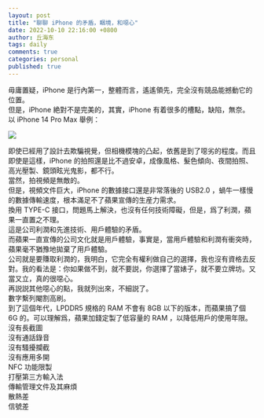 ```yaml
---
layout: post
title: "聊聊 iPhone 的矛盾，睏境，和噁心"
date: 2022-10-10 22:16:00 +0800
author: 丘海东 
tags: daily
comments: true
categories: personal
published: true
---
```

毋庸置疑，iPhone 是行內第一，整體而言，遙遙領先，完全沒有競品能撼動它的位置。  
但是，iPhone 絶對不是完美的，其實，iPhone 有着很多的槽點，缺陷，無奈。  
以 iPhone 14 Pro Max 舉例：  

![](http://r.photo.store.qq.com/psc?/V53xBhKC4JFvE03uTNAL1QWxNF3K6JJT/bqQfVz5yrrGYSXMvKr.cqaaplv9QRPMX7qsOrbnw08PIY1b3lup6qp7xy54qjvbuNt4mDmSOtUGP*gSbyTnipslgO7RNMVJ3AwtokCXQDvA!/r)  

即使已經用了設計去欺騙視覺，但相機模塊的凸起，依舊是到了噁劣的程度。而且即使是這樣，iPhone 的拍照還是比不過安卓，成像風格、髮色傾向、夜間拍照、高光壓製、鏡頭眩光鬼影，都不行。  
當然，拍視頻是無敵的。  
但是，視頻文件巨大，iPhone 的數據接口還是非常落後的 USB2.0 ，蝸牛一樣慢的數據傳輸速度，根本滿足不了蘋果宣傳的生産力需求。  
換用 TYPE-C 接口，問題馬上解決，也沒有任何技術障礙，但是，爲了利潤，蘋果一直置之不理。  
這是公司利潤和先進技術、用戶體驗的矛盾。  
而蘋果一直宣傳的公司文化就是用戶體驗，事實是，當用戶體驗和利潤有衝突時，蘋果毫不猶豫地拋棄了用戶體驗。  
公司就是要賺取利潤的，我明白，它完全有權利做自己的選擇，我也沒有資格去反對。我的看法是：你如果做不到，就不要説，你選擇了當婊子，就不要立牌坊。又當又立，真的很噁心。  
再説説其他噁心的點，我就列出來，不細説了。  
數字繫列閹割高刷。  
到了這個年代，LPDDR5 規格的 RAM 不會有 8GB 以下的版本，而蘋果搞了個 6G 的。可以理解爲，蘋果加錢定製了低容量的 RAM ，以降低用戶的使用年限。  
沒有長截圖  
沒有通話錄音  
沒有騷擾攔截  
沒有應用多開  
NFC 功能限製  
打壓第三方輸入法  
傳輸管理文件及其麻煩  
散熱差  
信號差  
